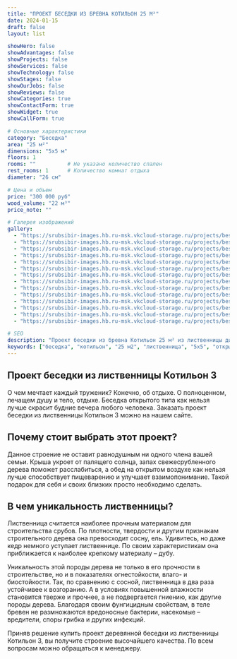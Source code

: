 ```yaml
---
title: "ПРОЕКТ БЕСЕДКИ ИЗ БРЕВНА КОТИЛЬОН 25 М²"
date: 2024-01-15
draft: false
layout: list

showHero: false
showAdvantages: false
showProjects: false
showServices: false
showTechnology: false
showStages: false
showOurJobs: false
showReviews: false
showCategories: true
showContactForm: true
showWidget: true
showCallForm: true

# Основные характеристики
category: "Беседка"
area: "25 м²"
dimensions: "5х5 м"
floors: 1
rooms: ""          # Не указано количество спален
rest_rooms: 1      # Количество комнат отдыха
diameter: "26 см"

# Цена и объем
price: "300 000 руб"
wood_volume: "22 м³"
price_note: ""

# Галерея изображений
gallery:
  - "https://srubsibir-images.hb.ru-msk.vkcloud-storage.ru/projects/besedka/besedka-kotilion-25/besedka-1-1.jpg"
  - "https://srubsibir-images.hb.ru-msk.vkcloud-storage.ru/projects/besedka/besedka-kotilion-25/besedka-1-2.jpg"
  - "https://srubsibir-images.hb.ru-msk.vkcloud-storage.ru/projects/besedka/besedka-kotilion-25/besedka-1-3.jpg"
  - "https://srubsibir-images.hb.ru-msk.vkcloud-storage.ru/projects/besedka/besedka-kotilion-25/besedka-1-4.jpg"
  - "https://srubsibir-images.hb.ru-msk.vkcloud-storage.ru/projects/besedka/besedka-kotilion-25/besedka-1-5.jpg"
  - "https://srubsibir-images.hb.ru-msk.vkcloud-storage.ru/projects/besedka/besedka-kotilion-25/besedka-1-6.jpg"
  - "https://srubsibir-images.hb.ru-msk.vkcloud-storage.ru/projects/besedka/besedka-kotilion-25/besedka-1-7.jpg"
  - "https://srubsibir-images.hb.ru-msk.vkcloud-storage.ru/projects/besedka/besedka-kotilion-25/besedka-1-8.jpg"
  - "https://srubsibir-images.hb.ru-msk.vkcloud-storage.ru/projects/besedka/besedka-kotilion-25/besedka-1-9.jpg"
  - "https://srubsibir-images.hb.ru-msk.vkcloud-storage.ru/projects/besedka/besedka-kotilion-25/besedka-1-10.jpg"
  - "https://srubsibir-images.hb.ru-msk.vkcloud-storage.ru/projects/besedka/besedka-kotilion-25/besedka-1-11.jpg"
  - "https://srubsibir-images.hb.ru-msk.vkcloud-storage.ru/projects/besedka/besedka-kotilion-25/besedka-1-12.jpg"
  - "https://srubsibir-images.hb.ru-msk.vkcloud-storage.ru/projects/besedka/besedka-kotilion-25/besedka-1-13.jpg"
  - "https://srubsibir-images.hb.ru-msk.vkcloud-storage.ru/projects/besedka/besedka-kotilion-25/besedka-1-14.jpg"

# SEO
description: "Проект беседки из бревна Котильон 25 м² из лиственницы диаметром 26 см. Открытая беседка 5х5 м для семейного отдыха на участке."
keywords: ["беседка", "котильон", "25 м2", "лиственница", "5х5", "открытая беседка", "семейный отдых"]
---
```


## Проект беседки из лиственницы Котильон 3

О чем мечтает каждый труженик? Конечно, об отдыхе. О полноценном, лечащем душу и тело, отдыхе. Беседка открытого типа как нельзя лучше скрасит будние вечера любого человека. Заказать проект беседки из лиственницы Котильон 3 можно на нашем сайте.

## Почему стоит выбрать этот проект?

Данное строение не оставит равнодушным ни одного члена вашей семьи. Крыша укроет от палящего солнца, запах свежесрубленного дерева поможет расслабиться, а обед на открытом воздухе как нельзя лучше способствует пищеварению и улучшает взаимопонимание. Такой подарок для себя и своих близких просто необходимо сделать.

## В чем уникальность лиственницы?

Лиственница считается наиболее прочным материалом для строительства срубов. По плотности, твердости и другим признакам строительного дерева она превосходит сосну, ель. Удивитесь, но даже кедр немного уступает лиственнице. По своим характеристикам она приближается к наиболее крепкому материалу – дубу.

Уникальность этой породы дерева не только в его прочности в строительстве, но и в показателях огнестойкости, влаго- и биостойкости. Так, по сравнению с сосной, лиственница в два раза устойчивее к возгоранию. А в условиях повышенной влажности становится тверже и прочнее, а не подвергается гниению, как другие породы дерева. Благодаря своим фунгицидным свойствам, в теле бревен не размножаются вредоносные бактерии, насекомые – вредители, споры грибка и других инфекций.

Приняв решение купить проект деревянной беседки из лиственницы Котильон 3, вы получите строение высочайшего качества. По всем вопросам можно обращаться к менеджеру.